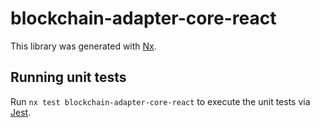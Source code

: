 # blockchain-adapter-core-react

This library was generated with [Nx](https://nx.dev).

## Running unit tests

Run `nx test blockchain-adapter-core-react` to execute the unit tests via [Jest](https://jestjs.io).
